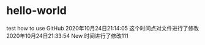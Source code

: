 # hello-world
test how to use GitHub
2020年10月24日21:14:05 这个时间点对文件进行了修改
2020年10月24日21:33:54 New 时间进行了修改111
